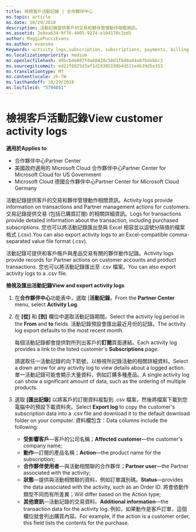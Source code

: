 ```yaml
---
title: 檢視客戶活動記錄 | 合作夥伴中心
ms.topic: article
ms.date: 10/29/2018
description: 活動記錄提供客戶的交易和夥伴管理動作相關資訊。
ms.assetid: 2e8ea634-9f76-4005-9274-e104170c2ed5
author: MaggiePucciEvans
ms.author: evansma
Keywords: activity logs,subscription, subscriptions, payments, billing, transactions
ms.localizationpriority: medium
ms.openlocfilehash: 40bcbde087fda68428c50d1f840a44a87bdebbc3
ms.sourcegitcommit: ed22f6825d3af1d19385198b4d511e4b39d5e353
ms.translationtype: MT
ms.contentlocale: zh-TW
ms.lasthandoff: 10/29/2018
ms.locfileid: "5794851"
---
```

# <a name="view-customer-activity-logs"></a><span data-ttu-id="b222e-103">檢視客戶活動記錄</span><span class="sxs-lookup"><span data-stu-id="b222e-103">View customer activity logs</span></span>

**<span data-ttu-id="b222e-104">適用於</span><span class="sxs-lookup"><span data-stu-id="b222e-104">Applies to</span></span>**

-  <span data-ttu-id="b222e-105">合作夥伴中心</span><span class="sxs-lookup"><span data-stu-id="b222e-105">Partner Center</span></span>
-  <span data-ttu-id="b222e-106">美國政府適用的 Microsoft Cloud 合作夥伴中心</span><span class="sxs-lookup"><span data-stu-id="b222e-106">Partner Center for Microsoft Cloud for US Government</span></span>
-  <span data-ttu-id="b222e-107">Microsoft Cloud 德國合作夥伴中心</span><span class="sxs-lookup"><span data-stu-id="b222e-107">Partner Center for Microsoft Cloud Germany</span></span>


<span data-ttu-id="b222e-108">活動記錄提供客戶的交易和夥伴管理動作相關資訊。</span><span class="sxs-lookup"><span data-stu-id="b222e-108">Activity logs provide information on transactions and Partner management actions for customers.</span></span> <span data-ttu-id="b222e-109">交易記錄提供交易 (包括已購買訂閱) 的相關詳細資訊。</span><span class="sxs-lookup"><span data-stu-id="b222e-109">Logs for transactions provide detailed information about the transaction, including purchased subscriptions.</span></span> <span data-ttu-id="b222e-110">您也可以將活動記錄匯出至與 Excel 相容並以逗號分隔值的檔案格式 (.csv).</span><span class="sxs-lookup"><span data-stu-id="b222e-110">You can also export activity logs to an Excel-compatible comma-separated value file format (.csv).</span></span>

<span data-ttu-id="b222e-111">活動記錄可提供和客戶帳戶與產品交易有關的夥伴動作記錄。</span><span class="sxs-lookup"><span data-stu-id="b222e-111">Activity logs provide records for Partner actions on customer accounts and product transactions.</span></span> <span data-ttu-id="b222e-112">您也可以將活動記錄匯出至 .csv 檔案。</span><span class="sxs-lookup"><span data-stu-id="b222e-112">You can also export activity logs to a .csv file.</span></span>

**<span data-ttu-id="b222e-113">檢視及匯出活動記錄</span><span class="sxs-lookup"><span data-stu-id="b222e-113">View and export activity logs</span></span>**

1.  <span data-ttu-id="b222e-114">在**合作夥伴中心**功能表中，選取 [**活動記錄**。</span><span class="sxs-lookup"><span data-stu-id="b222e-114">From the **Partner Center** menu, select **Activity Log**.</span></span>
2.  <span data-ttu-id="b222e-115">在 **\[從\]** 和 **\[到\]** 欄位中選取活動記錄期間。</span><span class="sxs-lookup"><span data-stu-id="b222e-115">Select the activity log period in the **From** and **to** fields.</span></span> <span data-ttu-id="b222e-116">活動記錄預設會匯出最近月份的記錄。</span><span class="sxs-lookup"><span data-stu-id="b222e-116">The activity log export defaults to the most recent month.</span></span>

    <span data-ttu-id="b222e-117">每個活動記錄都會提供對所列出客戶的**訂閱**頁面連結。</span><span class="sxs-lookup"><span data-stu-id="b222e-117">Each activity log provides a link to the listed customer's **Subscriptions** page.</span></span>

    <span data-ttu-id="b222e-118">請選取任一活動記錄的向下箭號，以檢視所記錄活動的相關詳細資料。</span><span class="sxs-lookup"><span data-stu-id="b222e-118">Select a down arrow for any activity log to view details about a logged action.</span></span> <span data-ttu-id="b222e-119">單一活動記錄可能會顯示大量資料，例如訂購多種產品。</span><span class="sxs-lookup"><span data-stu-id="b222e-119">A single activity log can show a significant amount of data, such as the ordering of multiple products.</span></span>

3.  <span data-ttu-id="b222e-120">選取 **\[匯出記錄\]** 以將客戶的訂閱資料複製到 .csv 檔案，然後將檔案下載到您電腦中的預設下載資料夾。</span><span class="sxs-lookup"><span data-stu-id="b222e-120">Select **Export log** to copy the customer's subscription data into a .csv file and download it to the default download folder on your computer.</span></span> <span data-ttu-id="b222e-121">資料欄包含：</span><span class="sxs-lookup"><span data-stu-id="b222e-121">Data columns include the following:</span></span>
    -   <span data-ttu-id="b222e-122">**受影響客戶**—客戶的公司名稱；</span><span class="sxs-lookup"><span data-stu-id="b222e-122">**Affected customer**—the customer's company name;</span></span>
    -   <span data-ttu-id="b222e-123">**動作**—訂閱的產品名稱；</span><span class="sxs-lookup"><span data-stu-id="b222e-123">**Action**—the product name for the subscription;</span></span>
    -   <span data-ttu-id="b222e-124">**合作夥伴使用者**—與活動相關聯的合作夥伴；</span><span class="sxs-lookup"><span data-stu-id="b222e-124">**Partner user**—the Partner associated with the activity;</span></span>
    -   <span data-ttu-id="b222e-125">**狀態**—提供與活動相關聯的資料，例如訂單識別碼。</span><span class="sxs-lookup"><span data-stu-id="b222e-125">**Status**—provides the data associated with the activity, such as an Order ID.</span></span> <span data-ttu-id="b222e-126">將會依動作類型不同而有所差異；</span><span class="sxs-lookup"><span data-stu-id="b222e-126">Will differ based on the Action type;</span></span>
    -   <span data-ttu-id="b222e-127">**其他資訊**—活動記錄的交易資料。</span><span class="sxs-lookup"><span data-stu-id="b222e-127">**Additional information**—the transaction data for the activity log.</span></span> <span data-ttu-id="b222e-128">例如，如果動作是客戶訂單，這個欄位就會列出購買內容。</span><span class="sxs-lookup"><span data-stu-id="b222e-128">For example, if the action is a customer order, this field lists the contents for the purchase.</span></span>

 

 



